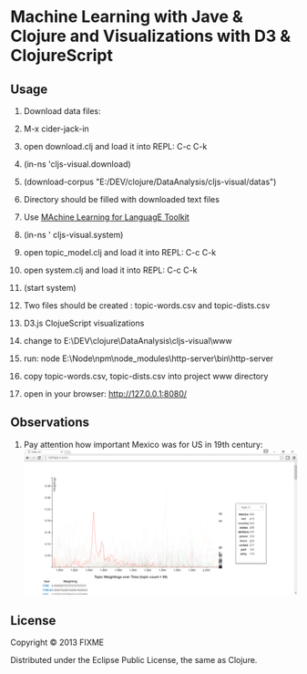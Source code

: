 # Machine Learning with Jave & Clojure and Visualizations with D3 & ClojureScript

## Usage

1. Download data files:

  1. M-x cider-jack-in
  2. open download.clj and load it into REPL: C-c C-k
  3. (in-ns 'cljs-visual.download)   
  4. (download-corpus "E:/DEV/clojure/DataAnalysis/cljs-visual/datas")
  5. Directory should be filled with downloaded text files

2. Use [MAchine Learning for LanguagE Toolkit](http://mallet.cs.umass.edu)
  1. (in-ns ' cljs-visual.system)
  2. open topic_model.clj and load it into REPL: C-c C-k
  3. open system.clj and load it into REPL: C-c C-k
  2. (start system)
  3. Two files should be created : topic-words.csv and topic-dists.csv

3. D3.js ClojueScript visualizations
  1. change to E:\DEV\clojure\DataAnalysis\cljs-visual\www
  2. run: node E:\Node\npm\node_modules\http-server\bin\http-server
  3. copy topic-words.csv, topic-dists.csv into project www directory
  4. open in your browser: http://127.0.0.1:8080/
  

## Observations

1. Pay attention how important Mexico was for US in 19th century:
![alt text](https://github.com/zuoqin/cljs-visualizations/blob/master/doc/mexico.png "Mexico in State of the Union Addresses and Messages")

## License

Copyright © 2013 FIXME

Distributed under the Eclipse Public License, the same as Clojure.
